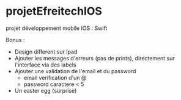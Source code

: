 # projetEfreitechIOS
projet développement mobile IOS : Swift

Bonus :
  - Design different sur Ipad
  - Ajouter les messages d'erreurs (pas de prints), directement sur l'interface via des labels 
  - Ajouter une validation de l'email et du password 
    - email verification d'un @
    - password caractere < 5 
  - Un easter egg  (surprise)
  

